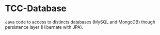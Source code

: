 # TCC-Database
Java code to access to distincts databases (MySQL and MongoDB) though persistence layer (Hibernate with JPA).
